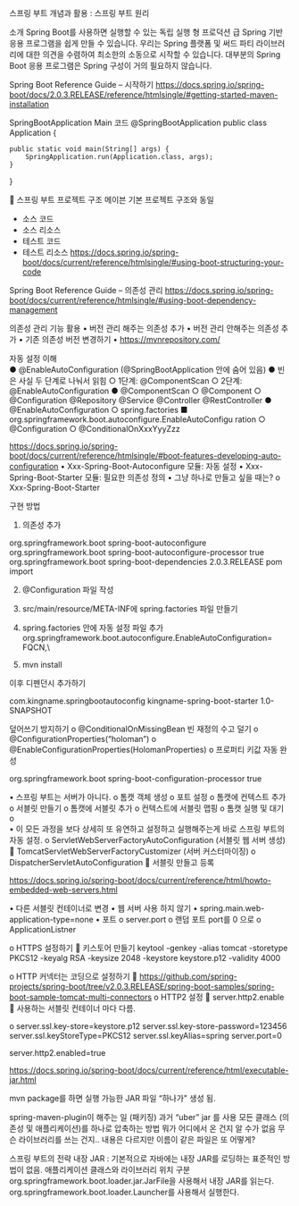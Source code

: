 스프링 부트 개념과 활용 : 스프링 부트 원리

소개
Spring Boot를 사용하면 실행할 수 있는 독립 실행 형 프로덕션 급 Spring 기반 응용 프로그램을 쉽게 만들 수 있습니다. 우리는 Spring 플랫폼 및 써드 파티 라이브러리에 대한 의견을 수렴하여 최소한의 소동으로 시작할 수 있습니다. 대부분의 Spring Boot 응용 프로그램은 Spring 구성이 거의 필요하지 않습니다.

Spring Boot Reference Guide – 시작하기
https://docs.spring.io/spring-boot/docs/2.0.3.RELEASE/reference/htmlsingle/#getting-started-maven-installation

SpringBootApplication Main 코드
@SpringBootApplication
public class Application {

    public static void main(String[] args) {
        SpringApplication.run(Application.class, args);
    }
}

 스프링 부트 프로젝트 구조
메이븐 기본 프로젝트 구조와 동일
- 소스 코드
- 소스 리소스
- 테스트 코드
- 테스트 리소스
https://docs.spring.io/spring-boot/docs/current/reference/htmlsingle/#using-boot-structuring-your-code


Spring Boot Reference Guide – 의존성 관리
https://docs.spring.io/spring-boot/docs/current/reference/htmlsingle/#using-boot-dependency-management


의존성 관리 기능 활용
•	버전 관리 해주는 의존성 추가
•	버전 관리 안해주는 의존성 추가
•	기존 의존성 버전 변경하기
•	https://mvnrepository.com/


자동 설정 이해  
● @EnableAutoConfiguration (@SpringBootApplication 안에 숨어 있음) 
● 빈은 사실 두 단계로 나눠서 읽힘 
○ 1단계: @ComponentScan 
○ 2단계: @EnableAutoConfiguration 
● @ComponentScan 
○ @Component 
○ @Configuration 
@Repository @Service @Controller @RestController 
● @EnableAutoConfiguration 
○ spring.factories 
■ org.springframework.boot.autoconfigure.EnableAutoConfigu ration 
○ @Configuration 
○ @ConditionalOnXxxYyyZzz


https://docs.spring.io/spring-boot/docs/current/reference/htmlsingle/#boot-features-developing-auto-configuration
•	Xxx-Spring-Boot-Autoconfigure 모듈: 자동 설정
•	Xxx-Spring-Boot-Starter 모듈: 필요한 의존성 정의
•	그냥 하나로 만들고 싶을 때는?
o	Xxx-Spring-Boot-Starter


구현 방법
1.	의존성 추가

<dependencies>
  <dependency>
      <groupId>org.springframework.boot</groupId>
      <artifactId>spring-boot-autoconfigure</artifactId>
  </dependency>
  <dependency>
      <groupId>org.springframework.boot</groupId>
      <artifactId>spring-boot-autoconfigure-processor</artifactId>
      <optional>true</optional>
  </dependency>
</dependencies>

<dependencyManagement>
  <dependencies>
      <dependency>
          <groupId>org.springframework.boot</groupId>
          <artifactId>spring-boot-dependencies</artifactId>
          <version>2.0.3.RELEASE</version>
          <type>pom</type>
          <scope>import</scope>
      </dependency>
  </dependencies>
</dependencyManagement>

2. @Configuration 파일 작성 
3. src/main/resource/META-INF에 spring.factories 파일 만들기


4. spring.factories 안에 자동 설정 파일 추가
org.springframework.boot.autoconfigure.EnableAutoConfiguration=\
FQCN,\


5. mvn install

이후 디펜던시 추가하기

<dependency>
    <groupId>com.kingname.springbootautoconfig</groupId>
    <artifactId>kingname-spring-boot-starter</artifactId>
    <version>1.0-SNAPSHOT</version>
</dependency>


덮어쓰기 방지하기
o	@ConditionalOnMissingBean
빈 재정의 수고 덜기
o	@ConfigurationProperties(“holoman”)
o	@EnableConfigurationProperties(HolomanProperties)
o	프로퍼티 키값 자동 완성

<dependency>
   <groupId>org.springframework.boot</groupId>
   <artifactId>spring-boot-configuration-processor</artifactId>
   <optional>true</optional>
</dependency>


•	스프링 부트는 서버가 아니다.
o	톰캣 객체 생성
o	포트 설정
o	톰캣에 컨텍스트 추가
o	서블릿 만들기
o	톰캣에 서블릿 추가
o	컨텍스트에 서블릿 맵핑
o	톰캣 실행 및 대기
o	
•	이 모든 과정을 보다 상세히 또 유연하고 설정하고 실행해주는게 바로 스프링 부트의 자동 설정.
o	ServletWebServerFactoryAutoConfiguration (서블릿 웹 서버 생성)
	TomcatServletWebServerFactoryCustomizer (서버 커스터마이징)
o	DispatcherServletAutoConfiguration
	서블릿 만들고 등록


https://docs.spring.io/spring-boot/docs/current/reference/html/howto-embedded-web-servers.html

•	다른 서블릿 컨테이너로 변경
•	웹 서버 사용 하지 않기
•	spring.main.web-application-type=none
•	포트
o	server.port
o	랜덤 포트 port를 0 으로
o	ApplicationListner<ServletWebServerInitializedEvent>


o	HTTPS 설정하기
	키스토어 만들기
keytool -genkey 
        -alias tomcat 
        -storetype PKCS12 
        -keyalg RSA 
        -keysize 2048 
        -keystore keystore.p12 
        -validity 4000
        
o	HTTP 커넥터는 코딩으로 설정하기
	https://github.com/spring-projects/spring-boot/tree/v2.0.3.RELEASE/spring-boot-samples/spring-boot-sample-tomcat-multi-connectors
o	HTTP2 설정
	server.http2.enable
	사용하는 서블릿 컨테이너 마다 다름.

o	server.ssl.key-store=keystore.p12
server.ssl.key-store-password=123456
server.ssl.keyStoreType=PKCS12
server.ssl.keyAlias=spring
server.port=0

server.http2.enabled=true


https://docs.spring.io/spring-boot/docs/current/reference/html/executable-jar.html

mvn package를 하면 실행 가능한 JAR 파일 “하나가" 생성 됨.

spring-maven-plugin이 해주는 일 (패키징)
과거 “uber” jar 를 사용
모든 클래스 (의존성 및 애플리케이션)를 하나로 압축하는 방법
뭐가 어디에서 온 건지 알 수가 없음
무슨 라이브러리를 쓰는 건지..
내용은 다르지만 이름이 같은 파일은 또 어떻게?


스프링 부트의 전략
내장 JAR : 기본적으로 자바에는 내장 JAR를 로딩하는 표준적인 방법이 없음.
애플리케이션 클래스와 라이브러리 위치 구분
org.springframework.boot.loader.jar.JarFile을 사용해서 내장 JAR를 읽는다.
org.springframework.boot.loader.Launcher를 사용해서 실행한다.

